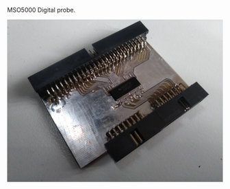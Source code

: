<!DOCTYPE html>
<html lang="en" data-color-mode="auto" data-light-theme="light" data-dark-theme="dark">
  <head>
    <meta charset="utf-8">
  </head>
    <body class="logged-in env-production page-responsive page-blob" style="word-wrap: break-word;">
      <p> MSO5000 Digital probe. </p>
      <a href="https://github.com/Maniak003/DigitalProbe/wiki" rel="nofollow">
        <img src="https://github.com/Maniak003/DigitalProbe/blob/main/Documents/IMG_20220822_103320.jpg" alt="DigitalProbe" style="max-width: 100%;">
      </a>
    </body>
</html>

